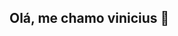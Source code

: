 ## Olá, me chamo vinicius 👋

<!--
**vinisanti01/vinisanti01** is a ✨ _special_ ✨ repository because its `README.md` (this file) appears on your GitHub profile.

Here are some ideas to get you started:

- 🔭 Atualmente trabalho na area de T.I sendo analista de tecnologia
- 🌱 Atualmente estou aprendendo a linguagem de python, ja tive experiencia com linguagens c, c#, html, css e javascript
-->

